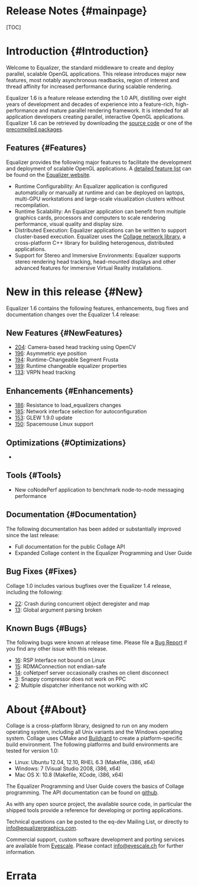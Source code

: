 Release Notes {#mainpage}
============

[TOC]

# Introduction {#Introduction}

Welcome to Equalizer, the standard middleware to create and deploy
parallel, scalable OpenGL applications. This release introduces major
new features, most notably asynchronous readbacks, region of interest
and thread affinity for increased performance during scalable
rendering.

Equalizer 1.6 is a feature release extending the 1.0 API, distilling
over eight years of development and decades of experience into a
feature-rich, high-performance and mature parallel rendering
framework. It is intended for all application developers creating
parallel, interactive OpenGL applications. Equalizer 1.6 can be
retrieved by downloading the [source code](http://www.equalizergraphics.com/downloads/Equalizer-1.6.0.tar.gz") or one of the [precompiled packages](http://www.equalizergraphics.com/downloads/major.html).

## Features {#Features}

Equalizer provides the following major features to facilitate the development and deployment of scalable OpenGL applications. A [detailed feature list](http://www.equalizergraphics.com/features.html) can be found on the [Equalizer website](http://www.equalizergraphics.com).

* Runtime Configurability: An Equalizer application is configured
  automatically or manually at runtime and can be deployed on laptops,
  multi-GPU workstations and large-scale visualization clusters without
  recompilation.
* Runtime Scalability: An Equalizer application can benefit from
  multiple graphics cards, processors and computers to scale rendering
  performance, visual quality and display size.
* Distributed Execution: Equalizer applications can be written to
  support cluster-based execution. Equalizer uses the
  [Collage network library](http://www.libcollage.net), a cross-platform
  C++ library for building heterogenous, distributed applications.
* Support for Stereo and Immersive Environments: Equalizer supports
  stereo rendering head tracking, head-mounted displays and other
  advanced features for immersive Virtual Reality installations.

# New in this release {#New}

Equalizer 1.6 contains the following features, enhancements, bug fixes
and documentation changes over the Equalizer 1.4 release:

## New Features {#NewFeatures}

* [204](https://github.com/Eyescale/Equalizer/issues/204): Camera-based
  head tracking using OpenCV
* [196](https://github.com/Eyescale/Equalizer/issues/196): Asymmetric
  eye position
* [194](https://github.com/Eyescale/Equalizer/issues/194):
  Runtime-Changeable Segment Frusta
* [189](https://github.com/Eyescale/Equalizer/issues/189): Runtime
  changeable equalizer properties
* [133](https://github.com/Eyescale/Equalizer/issues/133): VRPN head tracking

## Enhancements {#Enhancements}

* [186](https://github.com/Eyescale/Equalizer/issues/186): Resistance to
  load_equalizers changes
* [185](https://github.com/Eyescale/Equalizer/issues/185): Network
  interface selection for autoconfiguration
* [153](https://github.com/Eyescale/Equalizer/issues/153): GLEW 1.9.0 update
* [150](https://github.com/Eyescale/Equalizer/issues/150): Spacemouse
  Linux support

## Optimizations {#Optimizations}

*

## Tools {#Tools}

* New coNodePerf application to benchmark node-to-node messaging performance

## Documentation {#Documentation}

The following documentation has been added or substantially improved
since the last release:

* Full documentation for the public Collage API
* Expanded Collage content in the Equalizer Programming and User Guide

## Bug Fixes {#Fixes}

Collage 1.0 includes various bugfixes over the Equalizer 1.4 release,
including the following:

* [22](https://github.com/Eyescale/Collage/issues/22): Crash during
  concurrent object deregister and map
* [13](https://github.com/Eyescale/Collage/issues/13): Global argument
  parsing broken

## Known Bugs {#Bugs}

The following bugs were known at release time. Please file a [Bug Report](https://github.com/Eyescale/Collage/issues) if you find any other issue with this release.

* [16](https://github.com/Eyescale/Collage/issues/16): RSP Interface not
  bound on Linux
* [15](https://github.com/Eyescale/Collage/issues/15): RDMAConnection
  not endian-safe
* [14](https://github.com/Eyescale/Collage/issues/14): coNetperf server
  occasionally crashes on client disconnect
* [3](https://github.com/Eyescale/Collage/issues/3): Snappy compressor
  does not work on PPC
* [2](https://github.com/Eyescale/Collage/issues/2): Multiple dispatcher
  inheritance not working with xlC

# About {#About}

Collage is a cross-platform library, designed to run on any modern
operating system, including all Unix variants and the Windows operating
system. Collage uses CMake and
[Buildyard](https://github.com/Eyescale/Buildyard) to create a
platform-specific build environment. The following platforms and build
environments are tested for version 1.0:

* Linux: Ubuntu 12.04, 12.10, RHEL 6.3 (Makefile, i386, x64)
* Windows: 7 (Visual Studio 2008, i386, x64)
* Mac OS X: 10.8 (Makefile, XCode, i386, x64)

The Equalizer Programming and User Guide covers the basics of Collage
programming. The API documentation can be found on
[github](http://eyescale.github.com/).

As with any open source project, the available source code, in
particular the shipped tools provide a reference for developing or
porting applications.

Technical questions can be posted to the eq-dev Mailing List, or
directly to info@equalizergraphics.com.

Commercial support, custom software development and porting services are
available from [Eyescale](http://www.eyescale.ch). Please contact
[info@eyescale.ch](mailto:info@eyescale.ch?subject=Collage%20support)
for further information.

# Errata
